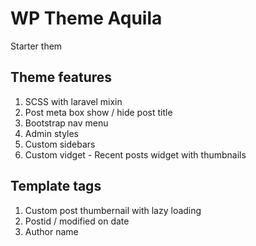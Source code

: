 # WP Theme Aquila
Starter them 

## Theme features
1. SCSS with laravel mixin
2. Post meta box show / hide post title
3. Bootstrap nav menu
4. Admin styles
5. Custom sidebars
6. Custom vidget - Recent posts widget with thumbnails

## Template tags
1. Custom post thumbernail with lazy loading
2. Postid / modified on date
3. Author name







